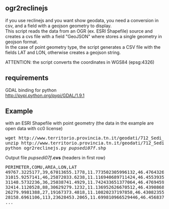 ogr2reclinejs
-------------
if you use reclinejs and you want show geodata, you need a conversion in csv, and a field with a geojson geometry to display.
<br>This script reads the data from an OGR (ex. ESRI Shapefile) source and creates a cvs file with a field "GeoJSON" where stores a single geometry in geojson format.
<br>
In the case of point geometry type, the script generates a CSV file with the fields LAT and LON, otherwise creates a geojson string.

ATTENTION:
the script converts the coordinates in WGS84 (epsg:4326)

requirements
------------
GDAL binding for python<br>
http://pypi.python.org/pypi/GDAL/1.9.1

Example
-------
with an ESRI Shapefile with point geometry
(the data in the example are open data with cc0 license)
<pre>
wget http://www.territorio.provincia.tn.it/geodati/712_Sedi_comunali_della_PAT__pup__12_12_2011.zip
unzip http://www.territorio.provincia.tn.it/geodati/712_Sedi_comunali_della_PAT__pup__12_12_2011.zip
python ogr2reclinejs.py <i>pupsedi07f</i>.shp
</pre>

Output file <i>pupsedi07f</i><strong>.cvs</strong>
(headers in first row)
<pre>
PERIMETER,COMU,AREA,LON,LAT
49767.3225177,39,67013655.1778,11.773502305996132,46.47643262636006
31015.9257141,46,25872033.6238,11.116940689711424,46.45539355182122
31148.5732236,36,25038741.4929,11.742433651377064,46.47694596119694
32414.1120528,88,30629279.1232,11.136952626670512,46.43908681182543
26279.9981388,27,19167373.4818,11.10820237197858,46.430823557150056
28158.6961106,113,23628453.2065,11.699810966529446,46.45683741870301
...
</pre>